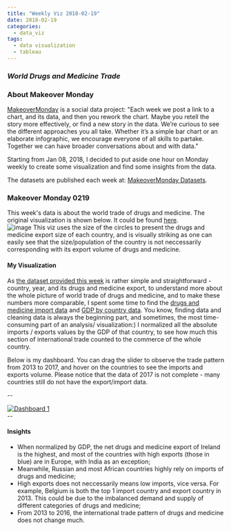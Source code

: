 ```yaml
---
title: "Weekly Viz 2018-02-19"
date: 2018-02-19
categories:
  - data_viz
tags:
  - data visualization
  - tableau
---
```


### *World Drugs and Medicine Trade*


### About Makeover Monday

[MakeoverMonday](http://www.makeovermonday.co.uk/) is a social data project:
"Each week we post a link to a chart, and its data, and then you rework the chart.
Maybe you retell the story more effectively, or find a new story in the data.
We’re curious to see the different approaches you all take. Whether it’s a simple bar chart or an elaborate infographic, we encourage everyone of all skills to partake.
Together we can have broader conversations about and with data."

Starting from Jan 08, 2018, I decided to put aside one hour on Monday weekly to create some visualization and find some insights from the data.

The datasets are published each week at: [MakeoverMonday Datasets](http://www.makeovermonday.co.uk/data/).

### Makeover Monday 0219

This week's data is about the world trade of drugs and medicine. The original visualization is shown below. It could be found [here](https://howmuch.net/articles/world-map-of-drug-exports-2016).  
![image](https://cdn.howmuch.net/articles/66-1-231f.jpg)
This viz uses the size of the circles to present the drugs and medicine export size of each country,
and is visually striking as one can easily see that the size/population of the country is not neccessarily corresponding with its export volume of drugs and medicine.


#### My Visualization

As [the dataset provided this week](https://data.world/makeovermonday/2018w8-where-does-your-medicine-come-from) is rather simple and straightforward - country, year, and its drugs and medicine export,
to understand more about the whole picture of world trade of drugs and medicine, and to make these numbers more comparable,
I spent some time to find the [drugs and medicine import data](https://www.trademap.org/Country_SelProduct_TS.aspx?nvpm=1|||||3004|||4|1|1|1|2|1|2|1|1) and [GDP by country data](https://data.worldbank.org/indicator/NY.GDP.MKTP.CD?view=map).
You know, finding data and cleaning data is always the beginning part, and sometimes, the most time-consuming part of an analysis/ visualization:)
I normalized all the absolute imports / exports values by the GDP of that country, to see how much this section of international trade counted to the commerce of the whole country.

Below is my dashboard. You can drag the slider to observe the trade pattern from 2013 to 2017, and hover on the countries to see the imports and exports volume.
Please notice that the data of 2017 is not complete - many countries still do not have the export/import data.

--  
<div class='tableauPlaceholder' id='viz1519076361285' style='position: relative'>
<noscript><a href='#'>
  <img alt='Dashboard 1 ' src='https:&#47;&#47;public.tableau.com&#47;static&#47;images&#47;Ma&#47;MakeoverMonday0219&#47;Dashboard1&#47;1_rss.png' style='border: none' />
</a></noscript>
<object class='tableauViz'  style='display:none;'>
  <param name='host_url' value='https%3A%2F%2Fpublic.tableau.com%2F' />
  <param name='embed_code_version' value='3' />
  <param name='site_root' value='' />
  <param name='name' value='MakeoverMonday0219&#47;Dashboard1' />
  <param name='tabs' value='no' />
  <param name='toolbar' value='yes' />
  <param name='static_image' value='https:&#47;&#47;public.tableau.com&#47;static&#47;images&#47;Ma&#47;MakeoverMonday0219&#47;Dashboard1&#47;1.png' />
  <param name='animate_transition' value='yes' />
  <param name='display_static_image' value='yes' />
  <param name='display_spinner' value='yes' />
  <param name='display_overlay' value='yes' />
  <param name='display_count' value='yes' />
  <param name='filter' value='publish=yes' />
</object></div>                
<script type='text/javascript'>                    
  var divElement = document.getElementById('viz1519076361285');      
  var vizElement = divElement.getElementsByTagName('object')[0];
  vizElement.style.width='800px';vizElement.style.height='827px';
  var scriptElement = document.createElement('script');        
  scriptElement.src = 'https://public.tableau.com/javascripts/api/viz_v1.js';    
  vizElement.parentNode.insertBefore(scriptElement, vizElement);
</script>
--  

#### Insights
* When normalized by GDP, the net drugs and medicine export of Ireland is the highest, and most of the countries with high exports (those in blue) are in Europe, with India as an exception;  
* Meanwhile, Russian and most African countries highly rely on imports of drugs and medicine;  
* High exports does not neccessarily means low imports, vice versa. For example, Belgium is both the top 1 import country and export country in 2013. This could be due to the imbalanced demand and supply of different categories of drugs and medicine;  
* From 2013 to 2016, the international trade pattern of drugs and medicine does not change much.  


